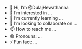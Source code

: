 - 👋 Hi, I’m @DulajHewathanna
- 👀 I’m interested in ...
- 🌱 I’m currently learning ...
- 💞️ I’m looking to collaborate on ...
- 📫 How to reach me ...
- 😄 Pronouns: ...
- ⚡ Fun fact: ...

<!---
DulajHewathanna/DulajHewathanna is a ✨ special ✨ repository because its `README.md` (this file) appears on your GitHub profile.
You can click the Preview link to take a look at your changes.
--->
